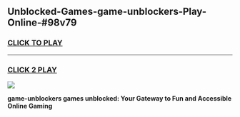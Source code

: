 
## Unblocked-Games-game-unblockers-Play-Online-#98v79
<h3>
<a href="https://premium.freeplayer.one?title=game-unblockers&ref=27F">CLICK TO PLAY</a></h3>
<hr>

<h3>
<a href="https://premium.freeplayer.one?title=game-unblockers&ref=27F">CLICK 2 PLAY</a>
  
</h3>

<a href="https://premium.freeplayer.one?title=game-unblockers&ref=27F"><img src="https://clearcache.store/games.png"></a>


**game-unblockers games unblocked: Your Gateway to Fun and Accessible Online Gaming**
